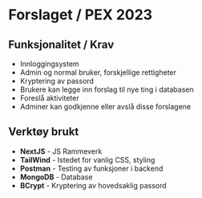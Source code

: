 # Forslaget / PEX 2023

## Funksjonalitet / Krav
- Innloggingsystem
- Admin og normal bruker, forskjellige rettigheter
- Kryptering av passord
- Brukere kan legge inn forslag til nye ting i databasen
- Foreslå aktiviteter
- Adminer kan godkjenne eller avslå disse forslagene

## Verktøy brukt
- **NextJS** - JS Rammeverk
- **TailWind** - Istedet for vanlig CSS, styling
- **Postman** - Testing av funksjoner i backend
- **MongoDB** - Database
- **BCrypt** - Kryptering av hovedsaklig passord
